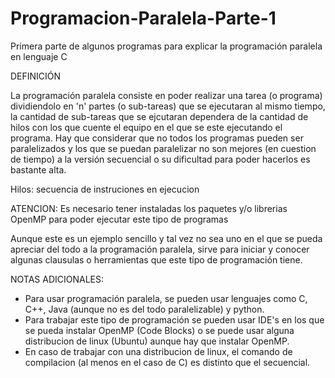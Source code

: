# Programacion-Paralela-Parte-1
Primera parte de algunos programas para explicar la programación paralela en lenguaje C

DEFINICIÓN

  La programación paralela consiste en poder realizar una tarea (o programa) dividiendolo en 'n' partes (o sub-tareas) que se ejecutaran al mismo tiempo, la cantidad de sub-tareas   que se ejcutaran dependera de la cantidad de hilos con los que cuente el equipo en el que se este ejecutando el programa. Hay que considerar que no todos los programas pueden     ser paralelizados y los que se puedan paralelizar no son mejores (en cuestion de tiempo) a la versión secuencial o su dificultad para poder hacerlos es bastante alta.

Hilos: secuencia de instruciones en ejecucion

ATENCION: Es necesario tener instaladas los paquetes y/o librerias OpenMP para poder ejecutar este tipo de programas

Aunque este es un ejemplo sencillo y tal vez no sea uno en el que se pueda apreciar del todo a la programación paralela, sirve para iniciar y conocer algunas clausulas o herramientas que este tipo de programación tiene.

NOTAS ADICIONALES:
 - Para usar programación paralela, se pueden usar lenguajes como C, C++, Java (aunque no es del todo paralelizable) y python.
 - Para trabajar este tipo de programación se pueden usar IDE's en los que se pueda instalar OpenMP (Code Blocks) o se puede usar alguna distribucion de linux (Ubuntu) aunque hay    que instalar OpenMP.
 - En caso de trabajar con una distribucion de linux, el comando de compilacion (al menos en el caso de C) es distinto que el secuencial.
